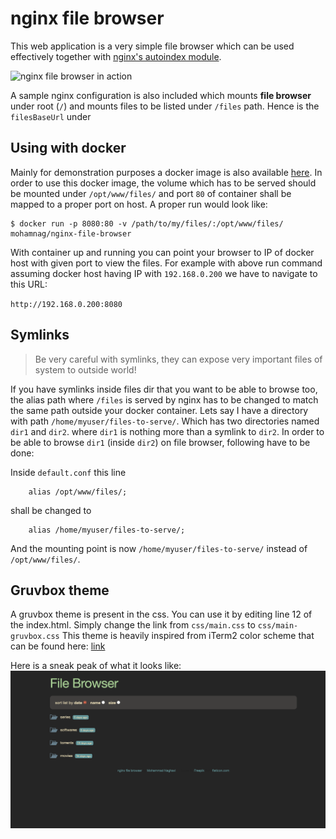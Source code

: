 # nginx file browser

This web application is a very simple file browser which can be used
effectively together with [nginx's autoindex module](http://nginx.org/en/docs/http/ngx_http_autoindex_module.html).

![nginx file browser in action](assets/Screen-Shot-1.jpg)

A sample nginx configuration is also included which mounts **file browser** under root (`/`) and mounts files to be listed under `/files` path. Hence is the `filesBaseUrl` under

## Using with docker

Mainly for demonstration purposes a docker image is also available [here](https://hub.docker.com/r/mohamnag/nginx-file-browser/).
In order to use this docker image, the volume which has to be served should
be mounted under `/opt/www/files/` and port `80` of container shall be mapped
to a proper port on host. A proper run would look like:

```
$ docker run -p 8080:80 -v /path/to/my/files/:/opt/www/files/ mohamnag/nginx-file-browser
```

With container up and running you can point your browser to IP of docker host with given port to view the files. For example with above run command assuming docker host having IP with `192.168.0.200` we have to navigate to this URL:

`http://192.168.0.200:8080`


## Symlinks

> Be very careful with symlinks, they can expose very important files of system to outside world!

If you have symlinks inside files dir that you want to be able to browse too, the alias path where `/files` is served by nginx has to be changed to match the same path outside your docker container. Lets say I have a directory with path `/home/myuser/files-to-serve/`. Which has two directories named `dir1` and `dir2`. where `dir1` is nothing more than a symlink to `dir2`. In order to be able to browse `dir1` (inside `dir2`) on file browser, following have to be done:

Inside `default.conf` this line
```
    alias /opt/www/files/;
```

shall be changed to
```
    alias /home/myuser/files-to-serve/;
```

And the mounting point is now `/home/myuser/files-to-serve/` instead of `/opt/www/files/`.

## Gruvbox theme

A gruvbox theme is present in the css. You can use it by editing line 12 of the index.html. Simply change the link from `css/main.css` to `css/main-gruvbox.css`
This theme is heavily inspired from iTerm2 color scheme that can be found here: [link](https://github.com/herrbischoff/iterm2-gruvbox)

Here is a sneak peak of what it looks like:
![gruvbox theme screenshort](assets/gruvbox_screenshot.png?raw=true)
